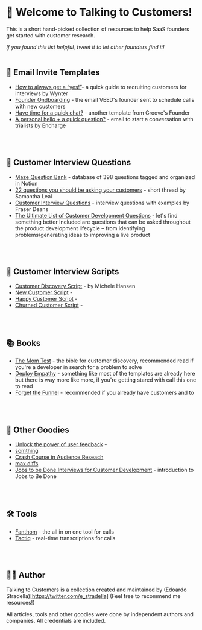 # 👋 Welcome to Talking to Customers!

This is a short hand-picked collection of resources to help SaaS founders get started with customer research.

*If you found this list helpful, tweet it to let other founders find it!*
</br>
</br>

## 💌 Email Invite Templates
* [How to always get a “yes!”](https://wynter.com/post/customers-for-interviews)- a quick guide to recruiting customers for interviews by Wynter
* [Founder Ondboarding](https://twitter.com/sab8a/status/1750139712424091767) - the email VEED's founder sent to schedule calls with new customers
* [Have time for a quick chat?](https://www.groovehq.com/attachments/blog/non-scaleable-growth-tactics/a-request.png) - another template from Groove's Founder
* [A personal hello + a quick question?](https://cdn-aipmi.nitrocdn.com/pUHWBQidOlEeRPsGpymdfXQXdCAwwKii/assets/images/optimized/rev-c3155a1/encharge.io/wp-content/uploads/2019/08/personal-intro.jpg) - email to start a conversation with trialists by Encharge
</br>
</br>

## 🔎 Customer Interview Questions
* [Maze Question Bank](https://mazedesign.notion.site/69479454c71a48c49dae6e4f8406bd9a?v=eeb8b6ff563c4f47a69a70ccd5d36c56) - database of 398 questions tagged and organized in Notion
* [22 questions you should be asking your customers](https://twitter.com/samanthalcc/status/1567859143926599681?ref_src=twsrc%5Etfw%7Ctwcamp%5Etweetembed%7Ctwterm%5E1567859143926599681%7Ctwgr%5Ebe8958826cf224887267734f0f13f704902ec5b2%7Ctwcon%5Es1_&ref_url=https%3A%2F%2Fwww.notion.so%2Fedoardostradella%2FStudies-d19fbe731e774318ae655a41a8ff0341) - short thread by Samantha Leal
* [Customer Interview Questions](https://www.insightpipeline.com/customer-interview-questions) - interview questions with examples by Fraser Deans
* [The Ultimate List of Customer Development Questions](https://mfishbein.com/the-ultimate-list-of-customer-development-questions/) - let's find something better Included are questions that can be asked throughout the product development lifecycle – from identifying problems/generating ideas to improving a live product
</br>
</br>

## 💎 Customer Interview Scripts
* [Customer Discovery Script](https://deployempathy.substack.com/p/customer-interview-script-discovery-phase-i-e-before-you-ve-built-anything-415336) - by Michele Hansen
* [New Customer Script](https://deployempathy.substack.com/p/customer-interview-script-template-relatively-new-customer-aka-jtbd-switch-interview-415338) - 
* [Happy Customer Script](https://deployempathy.substack.com/p/customer-interview-script-happy-customer-415341) - 
* [Churned Customer Script](https://deployempathy.substack.com/p/customer-interview-script-churned-customer-415342) - 
</br>
</br>

## 📚 Books
* [The Mom Test](https://www.momtestbook.com/) - the bible for customer discovery, recommended read if you're a developer in search for a problem to solve
* [Deploy Empathy](https://deployempathy.com/) - something like most of the templates are already here but there is way more like more, if you're getting stared with call this one to read
* [Forget the Funnel](https://www.forgetthefunnel.com/customer-led-growth/book) - recommended if you already have customers and to
</br>
</br>

## 🚀 Other Goodies
* [Unlock the power of user feedback](https://growthroadmaps.beehiiv.com/p/unlock-power-user-feedback) - 
* [somthing](https://demandmaven.substack.com/p/how-to-not-do-product-discovery)
* [Crash Course in Audience Reseach](https://www.forgetthefunnel.com/resources/saas-audience-research-habits)
* [max diffs](https://demandmaven.substack.com/p/maxdiff-the-secret-to-getting-the)
* [Jobs to be Done Interviews for Customer Development](https://valchanova.me/customer-development-jobs-to-be-done/) - introduction to Jobs to Be Done
</br>
</br>

## 🛠 Tools
* [Fanthom](https://fathom.video/) - the all in on one tool for calls
* [Tactiq](https://tactiq.io/) - real-time transcriptions for calls
</br>
</br>

## 👩‍💻 Author
Talking to Customers is a collection created and maintained by (Edoardo Stradella)[https://twitter.com/e_stradella] (Feel free to recommend me resources!)

All articles, tools and other goodies were done by independent authors and companies. All credentials are included.
